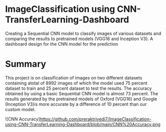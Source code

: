 # ImageClassification using CNN-TransferLearning-Dashboard
 Creating a Sequential CNN model to classify images of various datasets and comparing the results to pretrained models (VGG16 and Inception V3). A dashboard design for the CNN model for the prediction

# Summary
This project is on classification of images on two different datasets containing atotal of 8992 images of which the model used 75 percent dataset to train and 25 percent dataset
to test the results. The accuracy obtained by using a basic Sequential CNN model is almost 73 percent. The results generated by the pretrained models of Oxford (VGG16) and Google (Inception V3)is more accurate by a difference of 10 percent than our custom model.

![CNN Accuracy]https://github.com/preraktrivedi7/ImageClassification-using-CNN-TransferLearning-Dashboard/blob/main/CNN%20Accuracy.png
